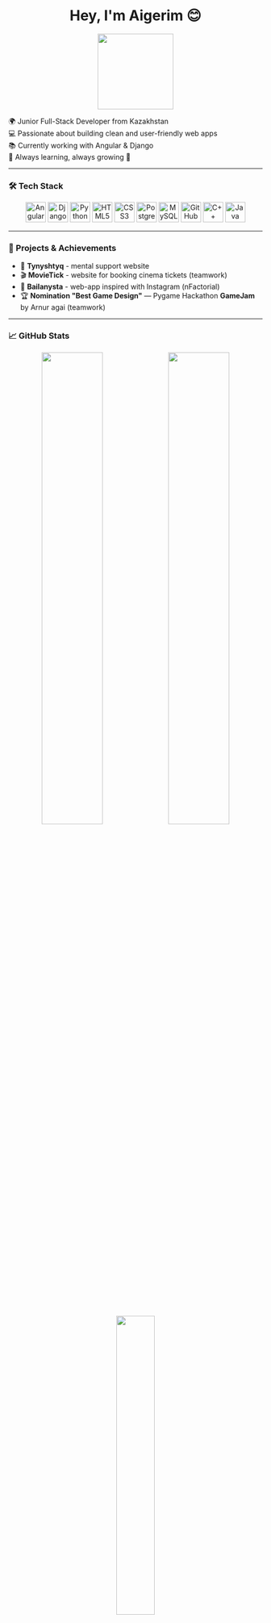<h1 align="center">Hey, I'm Aigerim 😊</h1>

<p align="center">
  <img src="https://cdn3.emoji.gg/emojis/1261-hackerbongocat.gif" width="150"/>
</p>

<p align="justify">
  🌍 Junior Full-Stack Developer from Kazakhstan <br>
  💻 Passionate about building clean and user-friendly web apps <br>
  📚 Currently working with Angular & Django <br>
  🧠 Always learning, always growing 💫
</p>

---

### 🛠️ Tech Stack  

<div align="center">
  <img src="https://cdn.jsdelivr.net/gh/devicons/devicon/icons/angularjs/angularjs-original.svg" height="40" alt="Angular" title="Angular"/>
  <img src="https://cdn.jsdelivr.net/gh/devicons/devicon/icons/django/django-plain.svg" height="40" alt="Django" title="Django"/>
  <img src="https://cdn.jsdelivr.net/gh/devicons/devicon/icons/python/python-original.svg" height="40" alt="Python" title="Python"/>
  <img src="https://cdn.jsdelivr.net/gh/devicons/devicon/icons/html5/html5-original.svg" height="40" alt="HTML5" title="HTML5"/>
  <img src="https://cdn.jsdelivr.net/gh/devicons/devicon/icons/css3/css3-original.svg" height="40" alt="CSS3" title="CSS3"/>
  <img src="https://cdn.jsdelivr.net/gh/devicons/devicon/icons/postgresql/postgresql-original.svg" height="40" alt="PostgreSQL" title="PostgreSQL"/>
  <img src="https://cdn.jsdelivr.net/gh/devicons/devicon/icons/mysql/mysql-original.svg" height="40" alt="MySQL" title="MySQL"/>
  <img src="https://cdn.jsdelivr.net/gh/devicons/devicon/icons/github/github-original.svg" height="40" alt="GitHub" title="GitHub"/>
  <img src="https://cdn.jsdelivr.net/gh/devicons/devicon/icons/cplusplus/cplusplus-original.svg" height="40" alt="C++" title="C++"/>
  <img src="https://cdn.jsdelivr.net/gh/devicons/devicon/icons/java/java-original.svg" height="40" alt="Java" title="Java"/>
</div>


---

### 🧩 Projects & Achievements

- 🧠 **Tynyshtyq** - mental support website
- 🎬 **MovieTick** - website for booking cinema tickets (teamwork)
- 📱 **Bailanysta** - web-app inspired with Instagram (nFactorial)
- 🏆 **Nomination "Best Game Design"** — Pygame Hackathon **GameJam** by Arnur agai (teamwork)  



---

### 📈 GitHub Stats

<div align="center">
  <img src="https://github-readme-stats.vercel.app/api?username=aigerimqz&show_icons=true&theme=jolly&hide_border=true" width="49%" />
  <img src="https://github-readme-streak-stats.herokuapp.com?user=aigerimqz&theme=jolly&hide_border=true" width="49%" />
  <img src="https://github-readme-stats.vercel.app/api/top-langs/?username=aigerimqz&layout=compact&theme=jolly&hide_border=true" width="39%"/>
  
</div>

---

### 🌐 Let's Connect

<p align="center">
  <a href="mailto:aigerim-manat@mail.ru"><img src="https://img.shields.io/badge/Email-D14836?style=for-the-badge&logo=gmail&logoColor=white"/></a>
  <a href="https://www.linkedin.com/in/aigerimmnt"><img src="https://img.shields.io/badge/LinkedIn-0077B5?style=for-the-badge&logo=linkedin&logoColor=white"/></a>
  <a href="https://github.com/aigerimqz"><img src="https://img.shields.io/badge/GitHub-181717?style=for-the-badge&logo=github&logoColor=white"/></a>
</p>

